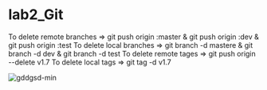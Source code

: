 # lab2_Git

To delete remote branches => git push origin :master   &  git push origin :dev   &  git push origin :test
To delete local branches  => git branch -d mastere     & git branch -d dev   &  git branch -d test
To delete remote tages    => git push origin --delete v1.7
To delete local tags      => git tag -d v1.7


![gddgsd-min](https://user-images.githubusercontent.com/86778943/175771244-2438a9c8-b8c7-4638-b227-90a55bcbbe0a.jpg)
